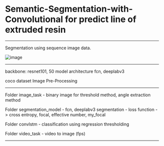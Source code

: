 # Semantic-Segmentation-with-Convolutional for predict line of extruded resin

<hr/>
Segmentation using sequence image data.

![image](https://user-images.githubusercontent.com/69128174/189470084-a111684a-37d8-4f12-abbb-6599ecba5719.png)


<hr/>

backbone: resnet101, 50
model architecture fcn, deeplabv3

coco dataset Image Pre-Processing

<hr/>

Folder image_task
       - binary image for threshold method, angle extraction method
       
Folder segmentation_model
       - fcn, deeplabv3 segmentation
       - loss function -> cross entropy, focal, effective number, my_focal

Folder convlstm
       - classification using regression thresholding
       
Folder video_task
       - video to image (fps) 
<hr/>

